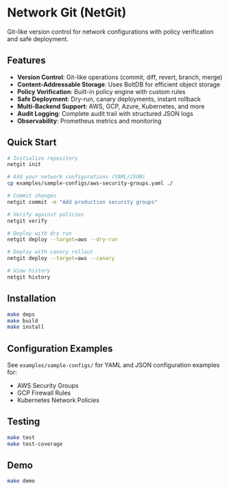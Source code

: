 # Network Git (NetGit)

Git-like version control for network configurations with policy verification and safe deployment.

## Features

- **Version Control**: Git-like operations (commit, diff, revert, branch, merge)
- **Content-Addressable Storage**: Uses BoltDB for efficient object storage
- **Policy Verification**: Built-in policy engine with custom rules
- **Safe Deployment**: Dry-run, canary deployments, instant rollback
- **Multi-Backend Support**: AWS, GCP, Azure, Kubernetes, and more
- **Audit Logging**: Complete audit trail with structured JSON logs
- **Observability**: Prometheus metrics and monitoring

## Quick Start

```bash
# Initialize repository
netgit init

# Add your network configurations (YAML/JSON)
cp examples/sample-configs/aws-security-groups.yaml ./

# Commit changes
netgit commit -m "Add production security groups"

# Verify against policies
netgit verify

# Deploy with dry run
netgit deploy --target=aws --dry-run

# Deploy with canary rollout
netgit deploy --target=aws --canary

# View history
netgit history
```

## Installation

```bash
make deps
make build
make install
```

## Configuration Examples

See `examples/sample-configs/` for YAML and JSON configuration examples for:
- AWS Security Groups
- GCP Firewall Rules  
- Kubernetes Network Policies

## Testing

```bash
make test
make test-coverage
```

## Demo

```bash
make demo
```
    

